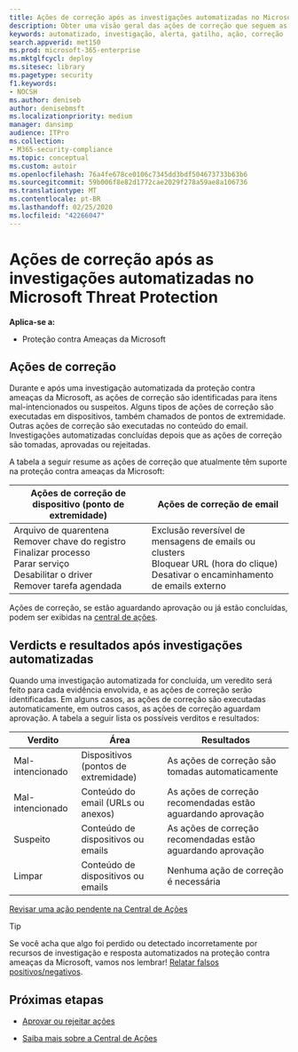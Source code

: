 ```yaml
---
title: Ações de correção após as investigações automatizadas no Microsoft Threat Protection
description: Obter uma visão geral das ações de correção que seguem as investigações automatizadas no Microsoft Threat Protection
keywords: automatizado, investigação, alerta, gatilho, ação, correção
search.appverid: met150
ms.prod: microsoft-365-enterprise
ms.mktglfcycl: deploy
ms.sitesec: library
ms.pagetype: security
f1.keywords:
- NOCSH
ms.author: deniseb
author: denisebmsft
ms.localizationpriority: medium
manager: dansimp
audience: ITPro
ms.collection:
- M365-security-compliance
ms.topic: conceptual
ms.custom: autoir
ms.openlocfilehash: 76a4fe678ce0106c7345dd3bdf504673733b63b6
ms.sourcegitcommit: 59b006f8e82d1772cae2029f278a59ae8a106736
ms.translationtype: MT
ms.contentlocale: pt-BR
ms.lasthandoff: 02/25/2020
ms.locfileid: "42266047"
---
```

# <a name="remediation-actions-following-automated-investigations-in-microsoft-threat-protection"></a>Ações de correção após as investigações automatizadas no Microsoft Threat Protection

**Aplica-se a:**
- Proteção contra Ameaças da Microsoft


## <a name="remediation-actions"></a>Ações de correção

Durante e após uma investigação automatizada da proteção contra ameaças da Microsoft, as ações de correção são identificadas para itens mal-intencionados ou suspeitos. Alguns tipos de ações de correção são executadas em dispositivos, também chamados de pontos de extremidade. Outras ações de correção são executadas no conteúdo do email. Investigações automatizadas concluídas depois que as ações de correção são tomadas, aprovadas ou rejeitadas.

A tabela a seguir resume as ações de correção que atualmente têm suporte na proteção contra ameaças da Microsoft: 

|Ações de correção de dispositivo (ponto de extremidade)  |Ações de correção de email  |
|---------|---------|
|Arquivo de quarentena<br/>Remover chave do registro<br/>Finalizar processo <br/>Parar serviço <br/>Desabilitar o driver <br/>Remover tarefa agendada      |Exclusão reversível de mensagens de emails ou clusters<br/>Bloquear URL (hora do clique)<br/>Desativar o encaminhamento de emails externo          |

Ações de correção, se estão aguardando aprovação ou já estão concluídas, podem ser exibidas na [central de ações](https://docs.microsoft.com/microsoft-365/security/mtp/mtp-action-center).

## <a name="verdicts-and-outcomes-following-automated-investigations"></a>Verdicts e resultados após investigações automatizadas

Quando uma investigação automatizada for concluída, um veredito será feito para cada evidência envolvida, e as ações de correção serão identificadas. Em alguns casos, as ações de correção são executadas automaticamente, em outros casos, as ações de correção aguardam aprovação. A tabela a seguir lista os possíveis verditos e resultados:

|Verdito    |Área   |Resultados|
|------|------|------|
|Mal-intencionado  |Dispositivos (pontos de extremidade)    |As ações de correção são tomadas automaticamente|
|Mal-intencionado  |Conteúdo do email (URLs ou anexos) | As ações de correção recomendadas estão aguardando aprovação|
|Suspeito |Conteúdo de dispositivos ou emails |As ações de correção recomendadas estão aguardando aprovação|
|Limpar  |Conteúdo de dispositivos ou emails   |Nenhuma ação de correção é necessária|

[Revisar uma ação pendente na Central de Ações](mtp-autoir-actions.md#review-a-pending-action-in-the-action-center)

> [!TIP]
> Se você acha que algo foi perdido ou detectado incorretamente por recursos de investigação e resposta automatizados na proteção contra ameaças da Microsoft, vamos nos lembrar! [Relatar falsos positivos/negativos](mtp-autoir-report-false-positives-negatives.md).

## <a name="next-steps"></a>Próximas etapas

- [Aprovar ou rejeitar ações](https://docs.microsoft.com/microsoft-365/security/mtp/mtp-autoir-actions)

- [Saiba mais sobre a Central de Ações](https://docs.microsoft.com/microsoft-365/security/mtp/mtp-action-center)
